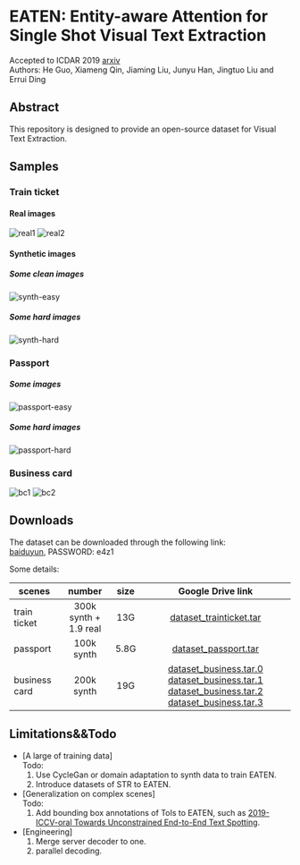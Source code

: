 # EATEN: Entity-aware Attention for Single Shot Visual Text Extraction     
Accepted to ICDAR 2019 [arxiv](https://arxiv.org/abs/1909.09380#)      
Authors: He Guo, Xiameng Qin, Jiaming Liu, Junyu Han, Jingtuo Liu and Errui Ding     

## Abstract
This repository is designed to provide an open-source dataset for Visual Text Extraction.

## Samples
### Train ticket
#### Real images 
![real1](./figures/real1.jpg)
![real2](./figures/real2.jpg)

#### Synthetic images 
##### Some clean images
![synth-easy](./figures/synth-easy.png)
##### Some hard images
![synth-hard](./figures/synth-hard.png)

### Passport
##### Some images
![passport-easy](./figures/passport-easy.png)
##### Some hard images
![passport-hard](./figures/passport-hard.png)

### Business card
![bc1](./figures/bc1.png)
![bc2](./figures/bc2.png)

## Downloads
The dataset can be downloaded through the following link:   
[baiduyun](https://pan.baidu.com/s/1HVMa_bpCeegticZVFOkJ5g), PASSWORD: e4z1 

Some details:         


|scenes| number | size| Google Drive link |
|-------------------|:-------------------:|:---------------------:|:---------------------:|
|train ticket | 300k synth + 1.9 real| 13G|[dataset_trainticket.tar](https://drive.google.com/open?id=1zxu44zSBtBw9CZjIIVPfK0h9YqHfQKID)|  
|passport | 100k synth |5.8G|[dataset_passport.tar](https://drive.google.com/open?id=11XhKsjqzZY6jBakkLDy8lywE3w37kPaC)|  
|business card | 200k synth| 19G|[dataset_business.tar.0   ](https://drive.google.com/open?id=1irnwv8MqK9nCT_NqmnjHfQ8DlwdMwcBs)[dataset_business.tar.1   ](https://drive.google.com/open?id=16Y26c5VCBYx_CD7Mz3UR6rCbVclq7sRP)[dataset_business.tar.2   ](https://drive.google.com/open?id=1ilQC0cmLhW_N9sl6UbGQZHlk5p_H98Q4)[dataset_business.tar.3   ](https://drive.google.com/open?id=1URl4V8Zxgpl0jifkjIDjy-gMa5g3Jtsj)|   
   


## Limitations&&Todo
  - [A large of training data]            
    Todo: 
    1. Use CycleGan or domain adaptation to synth data to train EATEN.
    2. Introduce datasets of STR to EATEN.
  - [Generalization on complex scenes]         
    Todo:
    1. Add bounding box annotations of ToIs to EATEN, such as [2019-ICCV-oral Towards Unconstrained End-to-End Text Spotting](http://openaccess.thecvf.com/content_ICCV_2019/papers/Qin_Towards_Unconstrained_End-to-End_Text_Spotting_ICCV_2019_paper.pdf).
  - [Engineering]         
    1. Merge server decoder to one.
    2. parallel decoding.
